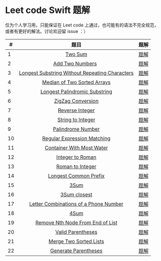 # Leet code Swift 题解

仅为个人学习用，只能保证在 Leet code 上通过，也可能有的语法不完全规范，或者有更好的解法。讨论欢迎留 issue ：）

| #        | 题目           | 题解  |
| ------------- |:-------------:| -----:|
| 1 | [Two Sum](https://leetcode.com/problems/two-sum/) | [题解](./solutions/1_Two_Sum.playground/Contents.swift) |
| 2 | [Add Two Numbers](https://leetcode.com/problems/add-two-numbers/)   | [题解](./solutions/2_Add_Two_Numbers.playground/Contents.swift) |
| 3 | [Longest Substring Without Repeating Characters](https://leetcode.com/problems/longest-substring-without-repeating-characters/) | [题解](./solutions/3_Longest_Substring_Without_Repeating_Characters.playground) |
| 4 | [Median of Two Sorted Arrays](https://leetcode.com/problems/median-of-two-sorted-arrays/) | [题解](./solutions/4_Median_of_two_sorted_arrays.playground/Contents.swift) |
| 5 | [Longest Palindromic Substring](https://leetcode.com/problems/longest-palindromic-substring/) | [题解](./solutions/5_Longest_Palindromic_Substring.playground/Contents.swift) |
| 6 | [ZigZag Conversion](https://leetcode.com/problems/zigzag-conversion/) | [题解](./solutions/6_ZigZag_conversion.playground/Contents.swift) |
| 7 | [Reverse Integer](https://leetcode.com/problems/reverse-integer/) | [题解](./solutions/7_Reverse_Integer.playground/Contents.swift) |
| 8 | [String to Integer](https://leetcode.com/problems/string-to-integer/) | [题解](./solutions/8_String_to_Integer.playground/Contents.swift) |
| 9 | [Palindrome Number](https://leetcode.com/problems/palindrome-number/) | [题解](./solutions/9_Palindrome_Number.playground/Contents.swift) |
| 10 | [Regular Expression Matching](https://leetcode.com/problems/regular-expression-matching/) | [题解](./solutions/10_Regular_Expression_Matching.playground/Contents.swift) |
| 11 | [Container With Most Water](https://leetcode.com/problems/container-with-most-water/) | [题解](./solutions/11_Container_With_Most_Water.playground/Contents.swift) |
| 12 | [Integer to Roman](https://leetcode.com/problems/integer-to-roman/) | [题解](./solutions/12_Integer_to_Roman.playground/Contents.swift) |
| 13 | [Roman to Integer](https://leetcode.com/problems/roman-to-integer/) | [题解](./solutions/13_Roman_to_Integer.playground/Contents.swift) |
| 14 | [Longest Common Prefix](https://leetcode.com/problems/longest-common-prefix/) | [题解](./solutions/14_Longest_Common_Prefix.playground/Contents.swift) |
| 15 | [3Sum](https://leetcode.com/problems/3sum/) | [题解](./solutions/15_3Sum.playground/Contents.swift) |
| 16 | [3Sum closest](https://leetcode.com/problems/3sum-closest/) | [题解](./solutions/16_3Sum_Closest.playground/Contents.swift) |
| 17 | [Letter Combinations of a Phone Number](https://leetcode.com/problems/letter-combinations-of-a-phone-number/) | [题解](./solutions/17_Letter_Combinations_of_a_Phone_Number.playground/Contents.swift) |
| 18 | [4Sum](https://leetcode.com/problems/4sum/) | [题解](./solutions/18_4Sum.playground/Contents.swift) |
| 19 | [Remove Nth Node From End of List](https://leetcode.com/problems/remove-nth-node-from-end-of-list) | [题解](./solutions/19_Remove_Nth_Node_From_End_of_List.playground/Contents.swift) |
| 20 | [Valid Parentheses](https://leetcode.com/problems/valid-parentheses/) | [题解](./solutions/20_Valid_Parentheses.playground/Contents.swift) |
| 21 | [Merge Two Sorted Lists](https://leetcode.com/problems/merge-two-sorted-lists/) | [题解](./solutions/21_Merge_Two_Sorted_Lists.playground/Contents.swift) |
| 22 | [Generate Parentheses](https://leetcode.com/problems/generate-parentheses/) | [题解](./solutions/22_Generate+Parentheses.playground/Contents.swift) |
